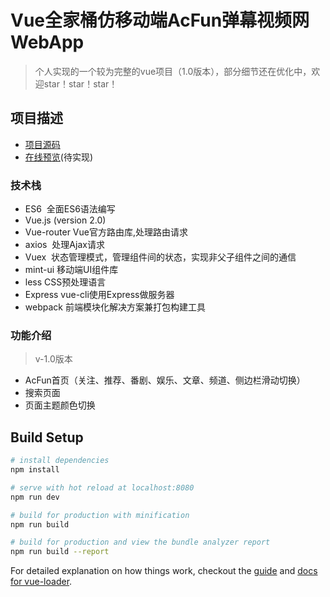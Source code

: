 # Vue全家桶仿移动端AcFun弹幕视频网WebApp

> 个人实现的一个较为完整的vue项目（1.0版本），部分细节还在优化中，欢迎star！star！star！

## 项目描述

- [项目源码](https://github.com/tancky/vue-acfun/)
- [在线预览](https://github.com/tancky/vue-acfun/)(待实现)

### 技术栈

- ES6  全面ES6语法编写
- Vue.js (version 2.0)  
- Vue-router  Vue官方路由库,处理路由请求
- axios  处理Ajax请求 
- Vuex  状态管理模式，管理组件间的状态，实现非父子组件之间的通信
- mint-ui 移动端UI组件库
- less CSS预处理语言
- Express vue-cli使用Express做服务器
- webpack 前端模块化解决方案兼打包构建工具

### 功能介绍
> v-1.0版本

- AcFun首页（关注、推荐、番剧、娱乐、文章、频道、侧边栏滑动切换）
- 搜索页面
- 页面主题颜色切换


## Build Setup

``` bash
# install dependencies
npm install

# serve with hot reload at localhost:8080
npm run dev

# build for production with minification
npm run build

# build for production and view the bundle analyzer report
npm run build --report
```

For detailed explanation on how things work, checkout the [guide](http://vuejs-templates.github.io/webpack/) and [docs for vue-loader](http://vuejs.github.io/vue-loader).
